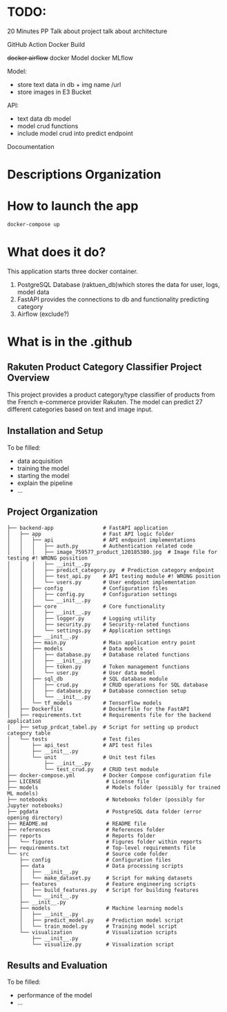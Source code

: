 # TODO:
20 Minutes PP
Talk about project
talk about architecture 



GitHub Action Docker Build

~~docker airflow~~
docker Model
docker MLflow

Model:
- store text data in db + img name /url
- store images in E3 Bucket

API: 
- text data db model
- model crud functions
- include model crud into predict endpoint 


Docoumentation 


# Descriptions Organization 

# How to launch the app
```bash
docker-compose up
```

# What does it do?
This application starts three docker container.
1. PostgreSQL Database (raktuen_db)which stores the data for user, logs, model data
2. FastAPI provides the connections to db and functionality predicting category 
3. Airflow (exclude?)


# What is in the .github


Rakuten Product Category Classifier
Project Overview
--------------

This project provides a product category/type classifier of products from the French e-commerce provider Rakuten. The model can predict 27 different categories based on text and image input.

Installation and Setup
-------------
To be filled:
- data acquisition
- training the model
- starting the model
- explain the pipeline
- ...

Project Organization
------------
    ├── backend-app                # FastAPI application 
    │   ├── app                    # Fast API logic folder
    │   │   ├── api                # API endpoint implementations
    │   │   │   ├── auth.py        # Authentication related code
    │   │   │   ├── image_759577_product_120185380.jpg  # Image file for testing #! WRONG possition 
    │   │   │   ├── __init__.py
    │   │   │   ├── predict_category.py  # Prediction category endpoint
    │   │   │   ├── test_api.py    # API testing module #! WRONG position 
    │   │   │   └── users.py       # User endpoint implementation
    │   │   ├── config             # Configuration files
    │   │   │   ├── config.py      # Configuration settings
    │   │   │   └── __init__.py
    │   │   ├── core               # Core functionality
    │   │   │   ├── __init__.py
    │   │   │   ├── logger.py      # Logging utility
    │   │   │   ├── security.py    # Security-related functions
    │   │   │   └── settings.py    # Application settings
    │   │   ├── __init__.py
    │   │   ├── main.py            # Main application entry point
    │   │   ├── models             # Data models
    │   │   │   ├── database.py    # Database related functions
    │   │   │   ├── __init__.py
    │   │   │   ├── token.py       # Token management functions
    │   │   │   └── user.py        # User data model
    │   │   ├── sql_db             # SQL database module
    │   │   │   ├── crud.py        # CRUD operations for SQL database
    │   │   │   ├── database.py    # Database connection setup
    │   │   │   └── __init__.py
    │   │   └── tf_models          # TensorFlow models
    │   ├── Dockerfile             # Dockerfile for the FastAPI
    │   ├── requirements.txt       # Requirements file for the backend application
    │   ├── setup_prdcat_tabel.py  # Script for setting up product category table
    │   └── tests                  # Test files
    │       ├── api_test           # API test files
    │       ├── __init__.py
    │       └── unit               # Unit test files
    │           ├── __init__.py
    │           └── test_crud.py   # CRUD test module
    ├── docker-compose.yml         # Docker Compose configuration file
    ├── LICENSE                     # License file
    ├── models                      # Models folder (possibly for trained ML models)
    ├── notebooks                   # Notebooks folder (possibly for Jupyter notebooks)
    ├── pgdata                      # PostgreSQL data folder (error opening directory)
    ├── README.md                   # README file
    ├── references                  # References folder
    ├── reports                     # Reports folder
    │   └── figures                 # Figures folder within reports
    ├── requirements.txt            # Top-level requirements file
    └── src                         # Source code folder
        ├── config                  # Configuration files
        ├── data                    # Data processing scripts
        │   ├── __init__.py
        │   └── make_dataset.py     # Script for making datasets
        ├── features                # Feature engineering scripts
        │   ├── build_features.py   # Script for building features
        │   └── __init__.py
        ├── __init__.py
        ├── models                  # Machine learning models
        │   ├── __init__.py
        │   ├── predict_model.py    # Prediction model script
        │   └── train_model.py      # Training model script
        └── visualization           # Visualization scripts
            ├── __init__.py
            └── visualize.py        # Visualization script


Results and Evaluation
---------------
To be filled:
- performance of the model
- ...


